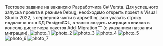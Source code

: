 Тестовое задание на вакансию Разработчика C# Versta.
Для успешного запуска проекта в режиме Debug, необходимо открыть проект в Visual Studio 2022, в серверной части в appsetting.json указать строку подключения к БД PostgreSQL, а также создать миграцию вписав в консоль диспетчера пакетов Add-Migration "" (с указанием названия миграции).
![photo_1](https://github.com/sheim0-o/VerstaOrders/tree/main/images/photo_1.jpg)
![photo_2](https://github.com/sheim0-o/VerstaOrders/tree/main/images/photo_2.jpg)
![photo_3](https://github.com/sheim0-o/VerstaOrders/tree/main/images/photo_3.jpg)
![photo_4](https://github.com/sheim0-o/VerstaOrders/tree/main/images/photo_4.jpg)
![photo_5](https://github.com/sheim0-o/VerstaOrders/tree/main/images/photo_5.jpg)
![photo_6](https://github.com/sheim0-o/VerstaOrders/tree/main/images/photo_6.jpg)
![photo_7](https://github.com/sheim0-o/VerstaOrders/tree/main/images/photo_7.jpg)

